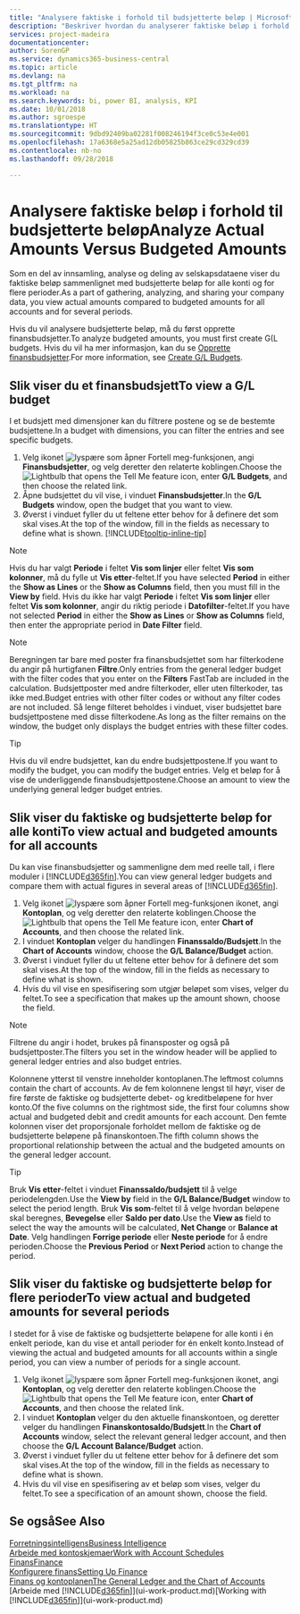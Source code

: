 ```yaml
---
title: "Analysere faktiske i forhold til budsjetterte beløp | Microsoft-dokumentasjon"
description: "Beskriver hvordan du analyserer faktiske beløp i forhold til budsjetterte beløp."
services: project-madeira
documentationcenter: 
author: SorenGP
ms.service: dynamics365-business-central
ms.topic: article
ms.devlang: na
ms.tgt_pltfrm: na
ms.workload: na
ms.search.keywords: bi, power BI, analysis, KPI
ms.date: 10/01/2018
ms.author: sgroespe
ms.translationtype: HT
ms.sourcegitcommit: 9dbd92409ba02281f008246194f3ce0c53e4e001
ms.openlocfilehash: 17a6368e5a25ad12db05825b863ce29cd329cd39
ms.contentlocale: nb-no
ms.lasthandoff: 09/28/2018

---
```

# <a name="analyze-actual-amounts-versus-budgeted-amounts"></a><span data-ttu-id="45d02-103">Analysere faktiske beløp i forhold til budsjetterte beløp</span><span class="sxs-lookup"><span data-stu-id="45d02-103">Analyze Actual Amounts Versus Budgeted Amounts</span></span>
<span data-ttu-id="45d02-104">Som en del av innsamling, analyse og deling av selskapsdataene viser du faktiske beløp sammenlignet med budsjetterte beløp for alle konti og for flere perioder.</span><span class="sxs-lookup"><span data-stu-id="45d02-104">As a part of gathering, analyzing, and sharing your company data, you view actual amounts compared to budgeted amounts for all accounts and for several periods.</span></span>

<span data-ttu-id="45d02-105">Hvis du vil analysere budsjetterte beløp, må du først opprette finansbudsjetter.</span><span class="sxs-lookup"><span data-stu-id="45d02-105">To analyze budgeted amounts, you must first create G(L budgets.</span></span> <span data-ttu-id="45d02-106">Hvis du vil ha mer informasjon, kan du se [Opprette finansbudsjetter](finance-how-create-budgets.md).</span><span class="sxs-lookup"><span data-stu-id="45d02-106">For more information, see [Create G/L Budgets](finance-how-create-budgets.md).</span></span>

## <a name="to-view-a-gl-budget"></a><span data-ttu-id="45d02-107">Slik viser du et finansbudsjett</span><span class="sxs-lookup"><span data-stu-id="45d02-107">To view a G/L budget</span></span>
<span data-ttu-id="45d02-108">I et budsjett med dimensjoner kan du filtrere postene og se de bestemte budsjettene.</span><span class="sxs-lookup"><span data-stu-id="45d02-108">In a budget with dimensions, you can filter the entries and see specific budgets.</span></span>

1. <span data-ttu-id="45d02-109">Velg ikonet ![lyspære som åpner Fortell meg-funksjonen](media/ui-search/search_small.png "Fortell hva du vil gjøre"), angi **Finansbudsjetter**, og velg deretter den relaterte koblingen.</span><span class="sxs-lookup"><span data-stu-id="45d02-109">Choose the ![Lightbulb that opens the Tell Me feature](media/ui-search/search_small.png "Tell me what you want to do") icon, enter **G/L Budgets**, and then choose the related link.</span></span>
2. <span data-ttu-id="45d02-110">Åpne budsjettet du vil vise, i vinduet **Finansbudsjetter**.</span><span class="sxs-lookup"><span data-stu-id="45d02-110">In the **G/L Budgets** window, open the budget that you want to view.</span></span>  
3. <span data-ttu-id="45d02-111">Øverst i vinduet fyller du ut feltene etter behov for å definere det som skal vises.</span><span class="sxs-lookup"><span data-stu-id="45d02-111">At the top of the window, fill in the fields as necessary to define what is shown.</span></span> [!INCLUDE[tooltip-inline-tip](includes/tooltip-inline-tip_md.md)]

> [!NOTE]  
>   <span data-ttu-id="45d02-112">Hvis du har valgt **Periode** i feltet **Vis som linjer** eller feltet **Vis som kolonner**, må du fylle ut **Vis etter**-feltet.</span><span class="sxs-lookup"><span data-stu-id="45d02-112">If you have selected **Period** in either the **Show as Lines** or the **Show as Columns** field, then you must fill in the **View by** field.</span></span> <span data-ttu-id="45d02-113">Hvis du ikke har valgt **Periode** i feltet **Vis som linjer** eller feltet **Vis som kolonner**, angir du riktig periode i **Datofilter**-feltet.</span><span class="sxs-lookup"><span data-stu-id="45d02-113">If you have not selected **Period** in either the **Show as Lines** or **Show as Columns** field, then enter the appropriate period in **Date Filter** field.</span></span>  

> [!NOTE]  
>   <span data-ttu-id="45d02-114">Beregningen tar bare med poster fra finansbudsjettet som har filterkodene du angir på hurtigfanen **Filtre**.</span><span class="sxs-lookup"><span data-stu-id="45d02-114">Only entries from the general ledger budget with the filter codes that you enter on the **Filters** FastTab are included in the calculation.</span></span> <span data-ttu-id="45d02-115">Budsjettposter med andre filterkoder, eller uten filterkoder, tas ikke med.</span><span class="sxs-lookup"><span data-stu-id="45d02-115">Budget entries with other filter codes or without any filter codes are not included.</span></span> <span data-ttu-id="45d02-116">Så lenge filteret beholdes i vinduet, viser budsjettet bare budsjettpostene med disse filterkodene.</span><span class="sxs-lookup"><span data-stu-id="45d02-116">As long as the filter remains on the window, the budget only displays the budget entries with these filter codes.</span></span>  

> [!TIP]  
>   <span data-ttu-id="45d02-117">Hvis du vil endre budsjettet, kan du endre budsjettpostene.</span><span class="sxs-lookup"><span data-stu-id="45d02-117">If you want to modify the budget, you can modify the budget entries.</span></span> <span data-ttu-id="45d02-118">Velg et beløp for å vise de underliggende finansbudsjettpostene.</span><span class="sxs-lookup"><span data-stu-id="45d02-118">Choose an amount to view the underlying general ledger budget entries.</span></span>

## <a name="to-view-actual-and-budgeted-amounts-for-all-accounts"></a><span data-ttu-id="45d02-119">Slik viser du faktiske og budsjetterte beløp for alle konti</span><span class="sxs-lookup"><span data-stu-id="45d02-119">To view actual and budgeted amounts for all accounts</span></span>  
<span data-ttu-id="45d02-120">Du kan vise finansbudsjetter og sammenligne dem med reelle tall, i flere moduler i [!INCLUDE[d365fin](includes/d365fin_md.md)].</span><span class="sxs-lookup"><span data-stu-id="45d02-120">You can view general ledger budgets and compare them with actual figures in several areas of [!INCLUDE[d365fin](includes/d365fin_md.md)].</span></span>

1. <span data-ttu-id="45d02-121">Velg ikonet ![lyspære som åpner Fortell meg-funksjonen](media/ui-search/search_small.png "Fortell hva du vil gjøre") ikonet, angi **Kontoplan**, og velg deretter den relaterte koblingen.</span><span class="sxs-lookup"><span data-stu-id="45d02-121">Choose the ![Lightbulb that opens the Tell Me feature](media/ui-search/search_small.png "Tell me what you want to do") icon, enter **Chart of Accounts**, and then choose the related link.</span></span>  
2. <span data-ttu-id="45d02-122">I vinduet **Kontoplan** velger du handlingen **Finanssaldo/Budsjett**.</span><span class="sxs-lookup"><span data-stu-id="45d02-122">In the **Chart of Accounts** window, choose the **G/L Balance/Budget** action.</span></span>
3. <span data-ttu-id="45d02-123">Øverst i vinduet fyller du ut feltene etter behov for å definere det som skal vises.</span><span class="sxs-lookup"><span data-stu-id="45d02-123">At the top of the window, fill in the fields as necessary to define what is shown.</span></span>  
4. <span data-ttu-id="45d02-124">Hvis du vil vise en spesifisering som utgjør beløpet som vises, velger du feltet.</span><span class="sxs-lookup"><span data-stu-id="45d02-124">To see a specification that makes up the amount shown, choose the field.</span></span>  

> [!NOTE]  
>   <span data-ttu-id="45d02-125">Filtrene du angir i hodet, brukes på finansposter og også på budsjettposter.</span><span class="sxs-lookup"><span data-stu-id="45d02-125">The filters you set in the window header will be applied to general ledger entries and also budget entries.</span></span>

<span data-ttu-id="45d02-126">Kolonnene ytterst til venstre inneholder kontoplanen.</span><span class="sxs-lookup"><span data-stu-id="45d02-126">The leftmost columns contain the chart of accounts.</span></span> <span data-ttu-id="45d02-127">Av de fem kolonnene lengst til høyr, viser de fire første de faktiske og budsjetterte debet- og kreditbeløpene for hver konto.</span><span class="sxs-lookup"><span data-stu-id="45d02-127">Of the five columns on the rightmost side, the first four columns show actual and budgeted debit and credit amounts for each account.</span></span> <span data-ttu-id="45d02-128">Den femte kolonnen viser det proporsjonale forholdet mellom de faktiske og de budsjetterte beløpene på finanskontoen.</span><span class="sxs-lookup"><span data-stu-id="45d02-128">The fifth column shows the proportional relationship between the actual and the budgeted amounts on the general ledger account.</span></span>  

> [!TIP]  
>   <span data-ttu-id="45d02-129">Bruk **Vis etter**-feltet i vinduet **Finanssaldo/budsjett** til å velge periodelengden.</span><span class="sxs-lookup"><span data-stu-id="45d02-129">Use the **View by** field in the **G/L Balance/Budget** window to select the period length.</span></span> <span data-ttu-id="45d02-130">Bruk **Vis som**-feltet til å velge hvordan beløpene skal beregnes, **Bevegelse** eller **Saldo per dato**.</span><span class="sxs-lookup"><span data-stu-id="45d02-130">Use the **View as** field to select the way the amounts will be calculated, **Net Change** or **Balance at Date**.</span></span> <span data-ttu-id="45d02-131">Velg handlingen **Forrige periode** eller **Neste periode** for å endre perioden.</span><span class="sxs-lookup"><span data-stu-id="45d02-131">Choose the **Previous Period** or **Next Period** action to change the period.</span></span>  

## <a name="to-view-actual-and-budgeted-amounts-for-several-periods"></a><span data-ttu-id="45d02-132">Slik viser du faktiske og budsjetterte beløp for flere perioder</span><span class="sxs-lookup"><span data-stu-id="45d02-132">To view actual and budgeted amounts for several periods</span></span>  
<span data-ttu-id="45d02-133">I stedet for å vise de faktiske og budsjetterte beløpene for alle konti i én enkelt periode, kan du vise et antall perioder for én enkelt konto.</span><span class="sxs-lookup"><span data-stu-id="45d02-133">Instead of viewing the actual and budgeted amounts for all accounts within a single period, you can view a number of periods for a single account.</span></span>  

1. <span data-ttu-id="45d02-134">Velg ikonet ![lyspære som åpner Fortell meg-funksjonen](media/ui-search/search_small.png "Fortell hva du vil gjøre") ikonet, angi **Kontoplan**, og velg deretter den relaterte koblingen.</span><span class="sxs-lookup"><span data-stu-id="45d02-134">Choose the ![Lightbulb that opens the Tell Me feature](media/ui-search/search_small.png "Tell me what you want to do") icon, enter **Chart of Accounts**, and then choose the related link.</span></span>  
2. <span data-ttu-id="45d02-135">I vinduet **Kontoplan** velger du den aktuelle finanskontoen, og deretter velger du handlingen **Finanskontosaldo/Budsjett**.</span><span class="sxs-lookup"><span data-stu-id="45d02-135">In the **Chart of Accounts** window, select the relevant general ledger account, and then choose the **G/L Account Balance/Budget** action.</span></span>  
3. <span data-ttu-id="45d02-136">Øverst i vinduet fyller du ut feltene etter behov for å definere det som skal vises.</span><span class="sxs-lookup"><span data-stu-id="45d02-136">At the top of the window, fill in the fields as necessary to define what is shown.</span></span>   
4. <span data-ttu-id="45d02-137">Hvis du vil vise en spesifisering av et beløp som vises, velger du feltet.</span><span class="sxs-lookup"><span data-stu-id="45d02-137">To see a specification of an amount shown, choose the field.</span></span>  

## <a name="see-also"></a><span data-ttu-id="45d02-138">Se også</span><span class="sxs-lookup"><span data-stu-id="45d02-138">See Also</span></span>
[<span data-ttu-id="45d02-139">Forretningsintelligens</span><span class="sxs-lookup"><span data-stu-id="45d02-139">Business Intelligence</span></span>](bi.md)  
[<span data-ttu-id="45d02-140">Arbeide med kontoskjemaer</span><span class="sxs-lookup"><span data-stu-id="45d02-140">Work with Account Schedules</span></span>](bi-how-work-account-schedule.md)  
[<span data-ttu-id="45d02-141">Finans</span><span class="sxs-lookup"><span data-stu-id="45d02-141">Finance</span></span>](finance.md)  
[<span data-ttu-id="45d02-142">Konfigurere finans</span><span class="sxs-lookup"><span data-stu-id="45d02-142">Setting Up Finance</span></span>](finance-setup-finance.md)  
[<span data-ttu-id="45d02-143">Finans og kontoplanen</span><span class="sxs-lookup"><span data-stu-id="45d02-143">The General Ledger and the Chart of Accounts</span></span>](finance-general-ledger.md)  
<span data-ttu-id="45d02-144">[Arbeide med [!INCLUDE[d365fin](includes/d365fin_md.md)]](ui-work-product.md)</span><span class="sxs-lookup"><span data-stu-id="45d02-144">[Working with [!INCLUDE[d365fin](includes/d365fin_md.md)]](ui-work-product.md)</span></span>  

